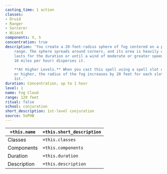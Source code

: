 ```yaml
---
casting_time: 1 action
classes:
- Druid
- Ranger
- Sorcerer
- Wizard
components: V, S
concentration: true
description: 'You create a 20-foot-radius sphere of fog centered on a point within
    range. The sphere spreads around corners, and its area is heavily obscured. It
    lasts for the duration or until a wind of moderate or greater speed (at least
    10 miles per hour) disperses it.

    **At Higher Levels.** When you cast this spell using a spell slot of 2nd level
    or higher, the radius of the fog increases by 20 feet for each slot level above
    1st.'
duration: Concentration, up to 1 hour
level: 1
name: Fog Cloud
range: 120 feet
ritual: false
school: conjuration
short_description: 1st-level conjuration
source: 5ePHB
---
```


| `=this.name` | `=this.short_description` |
| ------------ | ------------------------- |
| Classes      | `=this.classes`           |
| Components   | `=this.components`        |
| Duration     | `=this.duration`          |
| Description  | `=this.description`       |